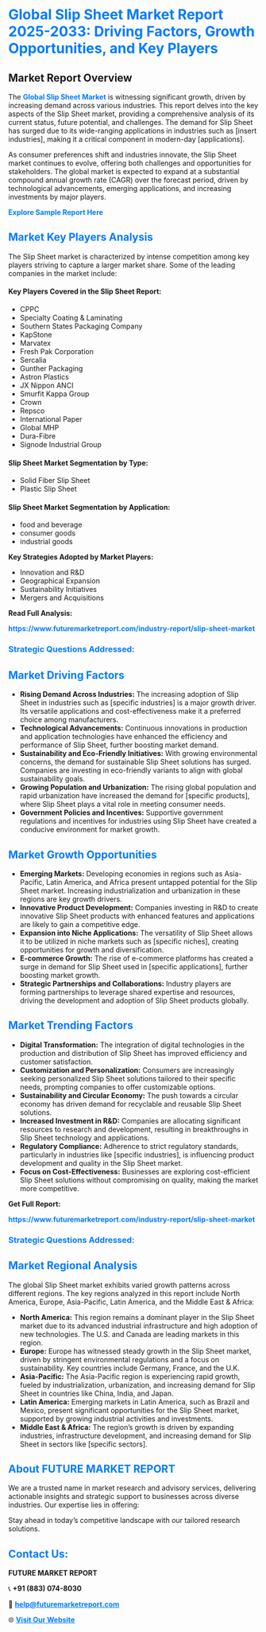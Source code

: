 <h1 style="color: #007BFF;">Global Slip Sheet Market Report 2025-2033: Driving Factors, Growth Opportunities, and Key Players</h1>

<section id="overview">
<h2>Market Report Overview</h2>
<p>The <a href="https://www.futuremarketreport.com/industry-report/slip-sheet-market" style="color: #007BFF; text-decoration: none;"><strong>Global Slip Sheet Market</strong></a> is witnessing significant growth, driven by increasing demand across various industries. This report delves into the key aspects of the Slip Sheet market, providing a comprehensive analysis of its current status, future potential, and challenges. The demand for Slip Sheet has surged due to its wide-ranging applications in industries such as [insert industries], making it a critical component in modern-day [applications].</p>
<p>As consumer preferences shift and industries innovate, the Slip Sheet market continues to evolve, offering both challenges and opportunities for stakeholders. The global market is expected to expand at a substantial compound annual growth rate (CAGR) over the forecast period, driven by technological advancements, emerging applications, and increasing investments by major players.</p>
</section>

<section id="overview">
<p><a href="https://www.futuremarketreport.com/request-sample/reportId=103146" style="color: #007BFF; text-decoration: none;"><strong>Explore Sample Report Here</strong></a></p>
</section>

<section id="key-players">
<h2 style="color: #007BFF;">Market Key Players Analysis</h2>
<p>The Slip Sheet market is characterized by intense competition among key players striving to capture a larger market share. Some of the leading companies in the market include:</p>
<h4>Key Players Covered in the Slip Sheet Report:</h4>
<ul><li>CPPC</li><li>Specialty Coating &amp; Laminating</li><li>Southern States Packaging Company</li><li>KapStone</li><li>Marvatex</li><li>Fresh Pak Corporation</li><li>Sercalia</li><li>Gunther Packaging</li><li>Astron Plastics</li><li>JX Nippon ANCI</li><li>Smurfit Kappa Group</li><li>Crown</li><li>Repsco</li><li>International Paper</li><li>Global MHP</li><li>Dura-Fibre</li><li>Signode Industrial Group</li></ul>
<h4>Slip Sheet Market Segmentation by Type:</h4>
<ul><li>Solid Fiber Slip Sheet</li><li>Plastic Slip Sheet</li></ul>

<h4>Slip Sheet Market Segmentation by Application:</h4>
<ul><li>food and beverage</li><li>consumer goods</li><li>industrial goods</li></ul>
<p><strong>Key Strategies Adopted by Market Players:</strong></p>
<ul>
<li>Innovation and R&D</li>
<li>Geographical Expansion</li>
<li>Sustainability Initiatives</li>
<li>Mergers and Acquisitions</li>
</ul>
</section>

<section>
<p><strong>Read Full Analysis: </strong></p><a href="https://www.futuremarketreport.com/industry-report/slip-sheet-market" style="color: #007BFF; text-decoration: none;"><strong>https://www.futuremarketreport.com/industry-report/slip-sheet-market</strong></a>
<h3 style="color: #007BFF;">Strategic Questions Addressed:</h3>
</section>

<section id="driving-factors">
<h2 style="color: #007BFF;">Market Driving Factors</h2>
<ul>
<li><strong>Rising Demand Across Industries:</strong> The increasing adoption of Slip Sheet in industries such as [specific industries] is a major growth driver. Its versatile applications and cost-effectiveness make it a preferred choice among manufacturers.</li>
<li><strong>Technological Advancements:</strong> Continuous innovations in production and application technologies have enhanced the efficiency and performance of Slip Sheet, further boosting market demand.</li>
<li><strong>Sustainability and Eco-Friendly Initiatives:</strong> With growing environmental concerns, the demand for sustainable Slip Sheet solutions has surged. Companies are investing in eco-friendly variants to align with global sustainability goals.</li>
<li><strong>Growing Population and Urbanization:</strong> The rising global population and rapid urbanization have increased the demand for [specific products], where Slip Sheet plays a vital role in meeting consumer needs.</li>
<li><strong>Government Policies and Incentives:</strong> Supportive government regulations and incentives for industries using Slip Sheet have created a conducive environment for market growth.</li>
</ul>
</section>

<section id="growth-opportunities">
<h2 style="color: #007BFF;">Market Growth Opportunities</h2>
<ul>
<li><strong>Emerging Markets:</strong> Developing economies in regions such as Asia-Pacific, Latin America, and Africa present untapped potential for the Slip Sheet market. Increasing industrialization and urbanization in these regions are key growth drivers.</li>
<li><strong>Innovative Product Development:</strong> Companies investing in R&D to create innovative Slip Sheet products with enhanced features and applications are likely to gain a competitive edge.</li>
<li><strong>Expansion into Niche Applications:</strong> The versatility of Slip Sheet allows it to be utilized in niche markets such as [specific niches], creating opportunities for growth and diversification.</li>
<li><strong>E-commerce Growth:</strong> The rise of e-commerce platforms has created a surge in demand for Slip Sheet used in [specific applications], further boosting market growth.</li>
<li><strong>Strategic Partnerships and Collaborations:</strong> Industry players are forming partnerships to leverage shared expertise and resources, driving the development and adoption of Slip Sheet products globally.</li>
</ul>
</section>

<section id="trending-factors">
<h2 style="color: #007BFF;">Market Trending Factors</h2>
<ul>
<li><strong>Digital Transformation:</strong> The integration of digital technologies in the production and distribution of Slip Sheet has improved efficiency and customer satisfaction.</li>
<li><strong>Customization and Personalization:</strong> Consumers are increasingly seeking personalized Slip Sheet solutions tailored to their specific needs, prompting companies to offer customizable options.</li>
<li><strong>Sustainability and Circular Economy:</strong> The push towards a circular economy has driven demand for recyclable and reusable Slip Sheet solutions.</li>
<li><strong>Increased Investment in R&D:</strong> Companies are allocating significant resources to research and development, resulting in breakthroughs in Slip Sheet technology and applications.</li>
<li><strong>Regulatory Compliance:</strong> Adherence to strict regulatory standards, particularly in industries like [specific industries], is influencing product development and quality in the Slip Sheet market.</li>
<li><strong>Focus on Cost-Effectiveness:</strong> Businesses are exploring cost-efficient Slip Sheet solutions without compromising on quality, making the market more competitive.</li>
</ul>
</section>

<section>
<p><strong>Get Full Report: </strong></p><a href="https://www.futuremarketreport.com/industry-report/slip-sheet-market" style="color: #007BFF; text-decoration: none;"><strong>https://www.futuremarketreport.com/industry-report/slip-sheet-market</strong></a>
<h3 style="color: #007BFF;">Strategic Questions Addressed:</h3>
</section>


<section id="regional-analysis">
<h2 style="color: #007BFF;">Market Regional Analysis</h2>
<p>The global Slip Sheet market exhibits varied growth patterns across different regions. The key regions analyzed in this report include North America, Europe, Asia-Pacific, Latin America, and the Middle East & Africa:</p>
<ul>
<li><strong>North America:</strong> This region remains a dominant player in the Slip Sheet market due to its advanced industrial infrastructure and high adoption of new technologies. The U.S. and Canada are leading markets in this region.</li>
<li><strong>Europe:</strong> Europe has witnessed steady growth in the Slip Sheet market, driven by stringent environmental regulations and a focus on sustainability. Key countries include Germany, France, and the U.K.</li>
<li><strong>Asia-Pacific:</strong> The Asia-Pacific region is experiencing rapid growth, fueled by industrialization, urbanization, and increasing demand for Slip Sheet in countries like China, India, and Japan.</li>
<li><strong>Latin America:</strong> Emerging markets in Latin America, such as Brazil and Mexico, present significant opportunities for the Slip Sheet market, supported by growing industrial activities and investments.</li>
<li><strong>Middle East & Africa:</strong> The region’s growth is driven by expanding industries, infrastructure development, and increasing demand for Slip Sheet in sectors like [specific sectors].</li>
</ul>
</section>

<footer>
<h2 style="color: #007BFF;">About FUTURE MARKET REPORT</h2>
<p>We are a trusted name in market research and advisory services, delivering actionable insights and strategic support to businesses across diverse industries. Our expertise lies in offering:</p>

<p>Stay ahead in today’s competitive landscape with our tailored research solutions.</p>

<h2 style="color: #007BFF;">Contact Us:</h2>
<p><strong>FUTURE MARKET REPORT</strong></p>
<p>📞 <strong>+91 (883) 074-8030</strong></p>
<p>📧 <strong><a href="mailto:help@futuremarketreport.com" style="color: #007BFF;">help@futuremarketreport.com</a></strong></p>
<p>🌐 <strong><a href="https://www.futuremarketreport.com/" style="color: #007BFF;">Visit Our Website</a></strong></p>
</footer>